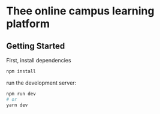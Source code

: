 # Thee online campus learning platform

## Getting Started


First, install dependencies

```bash
npm install
```

run the development server:

```bash
npm run dev
# or
yarn dev
```
